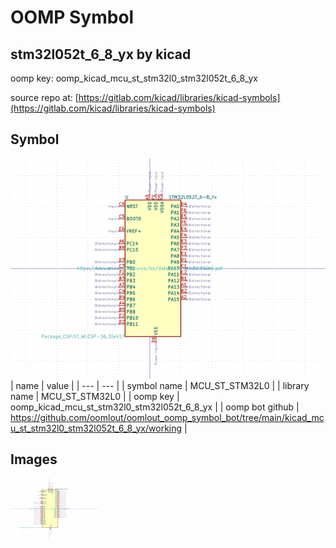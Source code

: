 # OOMP Symbol  
## stm32l052t_6_8_yx  by kicad  
  
oomp key: oomp_kicad_mcu_st_stm32l0_stm32l052t_6_8_yx  
  
source repo at: [https://gitlab.com/kicad/libraries/kicad-symbols](https://gitlab.com/kicad/libraries/kicad-symbols)  
## Symbol  
  
[![working.png](working_600.png)](working.png)  
| name | value | 
| --- | --- | 
| symbol name | MCU_ST_STM32L0 | 
| library name | MCU_ST_STM32L0 | 
| oomp key | oomp_kicad_mcu_st_stm32l0_stm32l052t_6_8_yx | 
| oomp bot github | https://github.com/oomlout/oomlout_oomp_symbol_bot/tree/main/kicad_mcu_st_stm32l0_stm32l052t_6_8_yx/working | 
## Images  
  
[![working.png](working_140.png)](working.png)  
